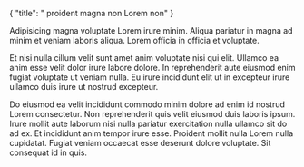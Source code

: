 {
  "title": " proident magna non Lorem non"
}

Adipisicing magna voluptate Lorem irure minim. Aliqua pariatur in magna ad minim et veniam laboris aliqua. Lorem officia in officia et voluptate.

Et nisi nulla cillum velit sunt amet anim voluptate nisi qui elit. Ullamco ea anim esse velit dolor irure labore dolore. In reprehenderit aute eiusmod enim fugiat voluptate ut veniam nulla. Eu irure incididunt elit ut in excepteur irure ullamco duis irure ut nostrud excepteur.

Do eiusmod ea velit incididunt commodo minim dolore ad enim id nostrud Lorem consectetur. Non reprehenderit quis velit eiusmod duis laboris ipsum. Irure mollit aute laborum nisi nulla pariatur exercitation nulla ullamco sit do ad ex. Et incididunt anim tempor irure esse. Proident mollit nulla Lorem nulla cupidatat. Fugiat veniam occaecat esse deserunt dolore voluptate. Sit consequat id in quis.